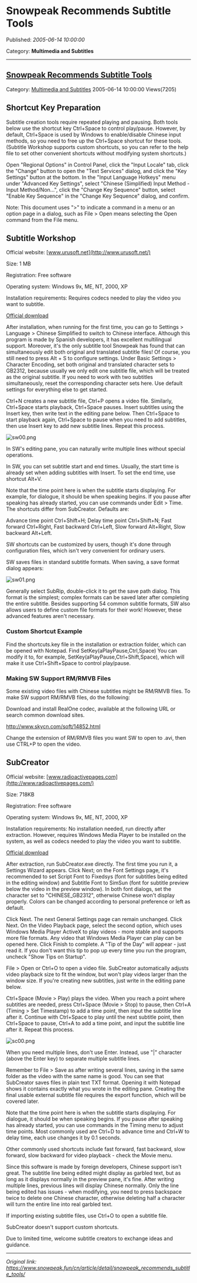 # Snowpeak Recommends Subtitle Tools

Published: *2005-06-14 10:00:00*

Category: __Multimedia and Subtitles__

---------

## [Snowpeak Recommends Subtitle Tools](/cn/article/detail/snowpeak_recommends_subtitle_tools/)

Category: [Multimedia and Subtitles](/cn/article/category/multimedia_subtitle/) 2005-06-14 10:00:00 Views(7205)

## Shortcut Key Preparation

Subtitle creation tools require repeated playing and pausing. Both tools below use the shortcut key Ctrl+Space to control play/pause. However, by default, Ctrl+Space is used by Windows to enable/disable Chinese input methods, so you need to free up the Ctrl+Space shortcut for these tools. (Subtitle Workshop supports custom shortcuts, so you can refer to the help file to set other convenient shortcuts without modifying system shortcuts.)

Open "Regional Options" in Control Panel, click the "Input Locale" tab, click the "Change" button to open the "Text Services" dialog, and click the "Key Settings" button at the bottom. In the "Input Language Hotkeys" menu under "Advanced Key Settings", select "Chinese (Simplified) Input Method - Input Method/Non...", click the "Change Key Sequence" button, select "Enable Key Sequence" in the "Change Key Sequence" dialog, and confirm.

Note: This document uses ">" to indicate a command in a menu or an option page in a dialog, such as File > Open means selecting the Open command from the File menu.

## Subtitle Workshop

Official website: [www.urusoft.net](http://www.urusoft.net/)

Size: 1 MB

Registration: Free software

Operating system: Windows 9x, ME, NT, 2000, XP

Installation requirements: Requires codecs needed to play the video you want to subtitle.

[Official download](http://www.urusoft.net/download.php?lang=1&id=sw)

After installation, when running for the first time, you can go to Settings > Language > Chinese Simplified to switch to Chinese interface. Although this program is made by Spanish developers, it has excellent multilingual support. Moreover, it's the only subtitle tool Snowpeak has found that can simultaneously edit both original and translated subtitle files! Of course, you still need to press Alt + S to configure settings. Under Basic Settings > Character Encoding, set both original and translated character sets to GB2312, because usually we only edit one subtitle file, which will be treated as the original subtitle. If you need to work with two subtitles simultaneously, reset the corresponding character sets here. Use default settings for everything else to get started.

Ctrl+N creates a new subtitle file, Ctrl+P opens a video file. Similarly, Ctrl+Space starts playback, Ctrl+Space pauses. Insert subtitles using the Insert key, then write text in the editing pane below. Then Ctrl+Space to start playback again, Ctrl+Space to pause when you need to add subtitles, then use Insert key to add new subtitle lines. Repeat this process.

![sw00.png](../assets/img/20050614_snowpeak_recommends_01.png)

In SW's editing pane, you can naturally write multiple lines without special operations.

In SW, you can set subtitle start and end times. Usually, the start time is already set when adding subtitles with Insert. To set the end time, use shortcut Alt+V.

Note that the time point here is when the subtitle starts displaying. For example, for dialogue, it should be when speaking begins. If you pause after speaking has already started, you can use commands under Edit > Time. The shortcuts differ from SubCreator. Defaults are:

Advance time point Ctrl+Shift+H; Delay time point Ctrl+Shift+N;
Fast forward Ctrl+Right, Fast backward Ctrl+Left, Slow forward Alt+Right, Slow backward Alt+Left.

SW shortcuts can be customized by users, though it's done through configuration files, which isn't very convenient for ordinary users.

SW saves files in standard subtitle formats. When saving, a save format dialog appears:

![sw01.png](../assets/img/20050614_snowpeak_recommends_02.png)

Generally select SubRip, double-click it to get the save path dialog. This format is the simplest; complex formats can be saved later after completing the entire subtitle. Besides supporting 54 common subtitle formats, SW also allows users to define custom file formats for their work! However, these advanced features aren't necessary.

### Custom Shortcut Example

Find the shortcuts.key file in the installation or extraction folder, which can be opened with Notepad. Find
SetKey(aPlayPause,Ctrl,Space)
You can modify it to, for example, SetKey(aPlayPause,Ctrl+Shift,Space), which will make it use Ctrl+Shift+Space to control play/pause.

### Making SW Support RM/RMVB Files

Some existing video files with Chinese subtitles might be RM/RMVB files. To make SW support RM/RMVB files, do the following:

Download and install RealOne codec, available at the following URL or search common download sites.

<http://www.skycn.com/soft/14852.html>

Change the extension of RM/RMVB files you want SW to open to .avi, then use CTRL+P to open the video.

## SubCreator

Official website: [www.radioactivepages.com](http://www.radioactivepages.com/)

Size: 718KB

Registration: Free software

Operating system: Windows 9x, ME, NT, 2000, XP

Installation requirements: No installation needed, run directly after extraction. However, requires Windows Media Player to be installed on the system, as well as codecs needed to play the video you want to subtitle.

[Official download](http://www.radioactivepages.com/download/SubCreator1.2.0.117.zip)

After extraction, run SubCreator.exe directly. The first time you run it, a Settings Wizard appears. Click Next; on the Font Settings page, it's recommended to set Script Font to Fixedsys (font for subtitles being edited in the editing window) and Subtitle Font to SimSun (font for subtitle preview below the video in the preview window). In both font dialogs, set the character set to "CHINESE_GB2312", otherwise Chinese won't display properly. Colors can be changed according to personal preference or left as default.

Click Next. The next General Settings page can remain unchanged. Click Next. On the Video Playback page, select the second option, which uses Windows Media Player ActiveX to play videos - more stable and supports more file formats. Any video that Windows Media Player can play can be opened here. Click Finish to complete. A "Tip of the Day" will appear - just read it. If you don't want this tip to pop up every time you run the program, uncheck "Show Tips on Startup".

File > Open or Ctrl+O to open a video file. SubCreator automatically adjusts video playback size to fit the window, but won't play videos larger than the window size. If you're creating new subtitles, just write in the editing pane below.

Ctrl+Space (Movie > Play) plays the video. When you reach a point where subtitles are needed, press Ctrl+Space (Movie > Stop) to pause, then Ctrl+A (Timing > Set Timestamp) to add a time point, then input the subtitle line after it. Continue with Ctrl+Space to play until the next subtitle point, then Ctrl+Space to pause, Ctrl+A to add a time point, and input the subtitle line after it. Repeat this process.

![sc00.png](../assets/img/20050614_snowpeak_recommends_03.png)

When you need multiple lines, don't use Enter. Instead, use "|" character (above the Enter key) to separate multiple subtitle lines.

Remember to File > Save as after writing several lines, saving in the same folder as the video with the same name is good. You can see that SubCreator saves files in plain text TXT format. Opening it with Notepad shows it contains exactly what you wrote in the editing pane. Creating the final usable external subtitle file requires the export function, which will be covered later.

Note that the time point here is when the subtitle starts displaying. For dialogue, it should be when speaking begins. If you pause after speaking has already started, you can use commands in the Timing menu to adjust time points. Most commonly used are Ctrl+D to advance time and Ctrl+W to delay time, each use changes it by 0.1 seconds.

Other commonly used shortcuts include fast forward, fast backward, slow forward, slow backward for video playback - check the Movie menu.

Since this software is made by foreign developers, Chinese support isn't great. The subtitle line being edited might display as garbled text, but as long as it displays normally in the preview pane, it's fine. After writing multiple lines, previous lines will display Chinese normally. Only the line being edited has issues - when modifying, you need to press backspace twice to delete one Chinese character, otherwise deleting half a character will turn the entire line into real garbled text.

If importing existing subtitle files, use Ctrl+O to open a subtitle file.

SubCreator doesn't support custom shortcuts.

Due to limited time, welcome subtitle creators to exchange ideas and guidance.

---
*Original link: https://www.snowpeak.fun/cn/article/detail/snowpeak_recommends_subtitle_tools/*